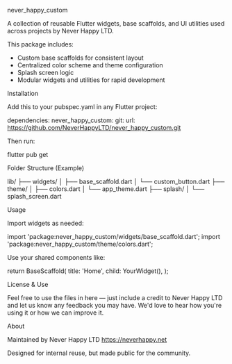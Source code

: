 never_happy_custom

A collection of reusable Flutter widgets, base scaffolds, and UI utilities used across projects by Never Happy LTD.

This package includes:

- Custom base scaffolds for consistent layout
- Centralized color scheme and theme configuration
- Splash screen logic
- Modular widgets and utilities for rapid development

Installation

Add this to your pubspec.yaml in any Flutter project:

dependencies:
  never_happy_custom:
    git:
      url: https://github.com/NeverHappyLTD/never_happy_custom.git

Then run:

flutter pub get

Folder Structure (Example)

lib/
├── widgets/
│   ├── base_scaffold.dart
│   └── custom_button.dart
├── theme/
│   ├── colors.dart
│   └── app_theme.dart
├── splash/
│   └── splash_screen.dart

Usage

Import widgets as needed:

import 'package:never_happy_custom/widgets/base_scaffold.dart';
import 'package:never_happy_custom/theme/colors.dart';

Use your shared components like:

return BaseScaffold(
  title: 'Home',
  child: YourWidget(),
);

License & Use

Feel free to use the files in here — just include a credit to Never Happy LTD and let us know any feedback you may have. We'd love to hear how you're using it or how we can improve it.

About

Maintained by Never Happy LTD
https://neverhappy.net

Designed for internal reuse, but made public for the community.
